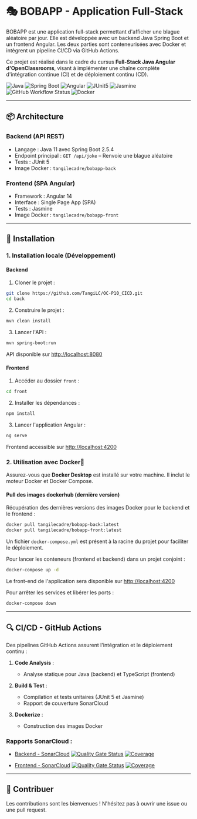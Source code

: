 # 🎭 BOBAPP - Application Full-Stack

BOBAPP est une application full-stack permettant d'afficher une blague aléatoire par jour. Elle est développée avec un backend Java Spring Boot et un frontend Angular. Les deux parties sont conteneurisées avec Docker et intègrent un pipeline CI/CD via GitHub Actions.

Ce projet est réalisé dans le cadre du cursus **Full-Stack Java Angular d'OpenClassrooms**, visant à implémenter une chaîne complète d'intégration continue (CI) et de déploiement continu (CD).

![Java](https://img.shields.io/badge/Java-11%2B-orange?logo=coffeescript&logoColor=orange)
![Spring Boot](https://img.shields.io/badge/Spring%20Boot-2.5.4-green?logo=spring&logoColor=green)
![Angular](https://img.shields.io/badge/Angular-14-red?logo=angular&logoColor=red)
![JUnit5](https://img.shields.io/badge/Tested%20with-JUnit.5-green?logo=junit5&logoColor=green)
![Jasmine](https://img.shields.io/badge/Tested%20with-Jasmine-blue?logo=jasmine&logoColor=blue)
![GitHub Workflow Status](https://img.shields.io/github/actions/workflow/status/TangiLC/OC-P10_CICD/back-build-test.yml?branch=main)
![Docker](https://img.shields.io/badge/Docker-available-blue?logo=docker)

---

## 📦 Architecture

### **Backend (API REST)**
- Langage : Java 11 avec Spring Boot 2.5.4
- Endpoint principal : `GET /api/joke` – Renvoie une blague aléatoire
- Tests : JUnit 5
- Image Docker : `tangilecadre/bobapp-back`

### **Frontend (SPA Angular)**
- Framework : Angular 14
- Interface : Single Page App (SPA)
- Tests : Jasmine
- Image Docker : `tangilecadre/bobapp-front`

---

## 🚀 Installation

### **1. Installation locale (Développement)**

#### **Backend**
1. Cloner le projet :
```bash
git clone https://github.com/TangiLC/OC-P10_CICD.git
cd back
```
2. Construire le projet :
```bash
mvn clean install
```
3. Lancer l'API :
```bash
mvn spring-boot:run
```
API disponible sur [http://localhost:8080](http://localhost:8080)

#### **Frontend**
1. Accéder au dossier `front` :
```bash
cd front
```
2. Installer les dépendances :
```bash
npm install
```
3. Lancer l'application Angular :
```bash
ng serve
```
Frontend accessible sur [http://localhost:4200](http://localhost:4200)

### 2. Utilisation avec Docker🐋 
Assurez-vous que **Docker Desktop** est installé sur votre machine. Il inclut le moteur Docker et Docker Compose.

#### **Pull des images dockerhub (dernière version)**
Récupération des dernières versions des images Docker pour le backend et le frontend :
```bash
docker pull tangilecadre/bobapp-back:latest
docker pull tangilecadre/bobapp-front:latest
```
Un fichier `docker-compose.yml` est présent à la racine du projet pour faciliter le déploiement.

Pour lancer les conteneurs (frontend et backend) dans un projet conjoint :
```bash
docker-compose up -d
```

Le front-end de l'application sera disponible sur [http://localhost:4200](http://localhost:4200)

Pour arrêter les services et libérer les ports :
```bash
docker-compose down
```

---

## 🔍 CI/CD - GitHub Actions

Des pipelines GitHub Actions assurent l'intégration et le déploiement continu :

1. **Code Analysis** :
   - Analyse statique pour Java (backend) et TypeScript (frontend)

2. **Build & Test** :
   - Compilation et tests unitaires (JUnit 5 et Jasmine)
   - Rapport de couverture SonarCloud

3. **Dockerize** :
   - Construction des images Docker

### **Rapports SonarCloud :**
- [Backend - SonarCloud](https://sonarcloud.io/summary/overall?id=tangilc_OC-P10_CICD%3Aback&branch=main)
[![Quality Gate Status](https://sonarcloud.io/api/project_badges/measure?project=tangilc_OC-P10_CICD:back&metric=alert_status)](https://sonarcloud.io/summary/new_code?id=tangilc_OC-P10_CICD:back)
[![Coverage](https://sonarcloud.io/api/project_badges/measure?project=tangilc_OC-P10_CICD:back&metric=coverage)](https://sonarcloud.io/summary/new_code?id=tangilc_OC-P10_CICD:back)

- [Frontend - SonarCloud](https://sonarcloud.io/summary/overall?id=tangilc_OC-P10_CICD%3Afront&branch=main)
[![Quality Gate Status](https://sonarcloud.io/api/project_badges/measure?project=tangilc_OC-P10_CICD:front&metric=alert_status)](https://sonarcloud.io/summary/new_code?id=tangilc_OC-P10_CICD:front)
[![Coverage](https://sonarcloud.io/api/project_badges/measure?project=tangilc_OC-P10_CICD:front&metric=coverage)](https://sonarcloud.io/summary/new_code?id=tangilc_OC-P10_CICD:front)

---

## 🤝 Contribuer
Les contributions sont les bienvenues ! N'hésitez pas à ouvrir une issue ou une pull request.

